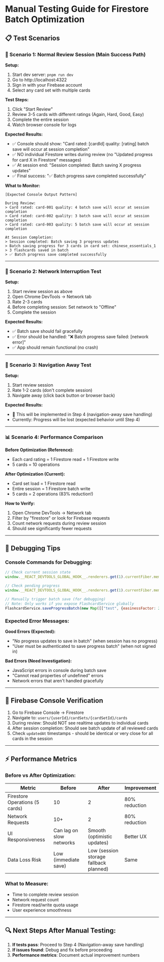 # Manual Testing Guide for Firestore Batch Optimization

## 📋 Test Scenarios

### 🎯 Scenario 1: Normal Review Session (Main Success Path)

**Setup:**
1. Start dev server: `pnpm run dev`
2. Go to http://localhost:4322
3. Sign in with your Firebase account
4. Select any card set with multiple cards

**Test Steps:**
1. Click "Start Review" 
2. Review 3-5 cards with different ratings (Again, Hard, Good, Easy)
3. Complete the entire session
4. Watch browser console for logs

**Expected Results:**
- ✅ Console should show: "Card rated: [cardId] quality: [rating] batch save will occur at session completion"
- ✅ NO individual Firestore writes during review (no "Updated progress for card X in Firestore" messages)
- ✅ At session end: "Session completed: Batch saving X progress updates"
- ✅ Final success: "✅ Batch progress save completed successfully"

**What to Monitor:**
```
[Expected Console Output Pattern]

During Review:
> Card rated: card-001 quality: 4 batch save will occur at session completion
> Card rated: card-002 quality: 3 batch save will occur at session completion
> Card rated: card-003 quality: 5 batch save will occur at session completion

At Session Completion:
> Session completed: Batch saving 3 progress updates
> Batch saving progress for 3 cards in card set: chinese_essentials_1
> 3 flashcards saved in batch
> ✅ Batch progress save completed successfully
```

---

### 🔄 Scenario 2: Network Interruption Test

**Setup:**
1. Start review session as above
2. Open Chrome DevTools → Network tab
3. Rate 2-3 cards
4. Before completing session: Set network to "Offline" 
5. Complete the session

**Expected Results:**
- ✅ Batch save should fail gracefully
- ✅ Error should be handled: "❌ Batch progress save failed: [network error]"
- ✅ App should remain functional (no crash)

---

### 🚪 Scenario 3: Navigation Away Test 

**Setup:**
1. Start review session 
2. Rate 1-2 cards (don't complete session)
3. Navigate away (click back button or browser back)

**Expected Results:**
- 🔄 This will be implemented in Step 4 (navigation-away save handling)
- Currently: Progress will be lost (expected behavior until Step 4)

---

### 📊 Scenario 4: Performance Comparison

**Before Optimization (Reference):**
- Each card rating = 1 Firestore read + 1 Firestore write
- 5 cards = 10 operations

**After Optimization (Current):**
- Card set load = 1 Firestore read  
- Entire session = 1 Firestore batch write
- 5 cards = 2 operations (83% reduction!)

**How to Verify:**
1. Open Chrome DevTools → Network tab
2. Filter by "firestore" or look for Firebase requests
3. Count network requests during review session
4. Should see significantly fewer requests

---

## 🐛 Debugging Tips

### Console Commands for Debugging:

```javascript
// Check current session state
window.__REACT_DEVTOOLS_GLOBAL_HOOK__.renderers.get(1).currentFiber.memoizedProps.children.props.value.state.currentSession

// Check pending progress
window.__REACT_DEVTOOLS_GLOBAL_HOOK__.renderers.get(1).currentFiber.memoizedProps.children.props.value.state.currentSession?.pendingProgress

// Manually trigger batch save (for debugging)
// Note: Only works if you expose FlashcardService globally
FlashcardService.saveProgressBatch(new Map([["test", {easinessFactor: 2.5}]]), "test_set")
```

### Expected Error Messages:

**Good Errors (Expected):**
- "No progress updates to save in batch" (when session has no progress)
- "User must be authenticated to save progress batch" (when not signed in)

**Bad Errors (Need Investigation):**
- JavaScript errors in console during batch save
- "Cannot read properties of undefined" errors
- Network errors that aren't handled gracefully

---

## 🧪 Firebase Console Verification

1. Go to Firebase Console → Firestore
2. Navigate to: `users/{userId}/cardSets/{cardSetId}/cards`
3. During review: Should NOT see realtime updates to individual cards
4. After session completion: Should see batch update of all reviewed cards
5. Check `updatedAt` timestamps - should be identical or very close for all cards in the session

---

## ⚡ Performance Metrics

### Before vs After Optimization:

| Metric | Before | After | Improvement |
|--------|--------|-------|-------------|  
| Firestore Operations (5 cards) | 10 | 2 | 80% reduction |
| Network Requests | 10+ | 2 | 80% reduction |
| UI Responsiveness | Can lag on slow networks | Smooth (optimistic updates) | Better UX |
| Data Loss Risk | Low (immediate save) | Low (session storage fallback planned) | Same |

### What to Measure:
- Time to complete review session
- Network request count  
- Firestore read/write quota usage
- User experience smoothness

---

## 🔍 Next Steps After Manual Testing:

1. **If tests pass**: Proceed to Step 4 (Navigation-away save handling)
2. **If issues found**: Debug and fix before proceeding
3. **Performance metrics**: Document actual improvement numbers
